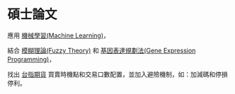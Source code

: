 # 碩士論文

應用 [機械學習(Machine Learning)](https://zh.wikipedia.org/wiki/%E6%9C%BA%E5%99%A8%E5%AD%A6%E4%B9%A0)，

結合 [模糊理論(Fuzzy Theory)](http://wiki.mbalib.com/zh-tw/%E6%A8%A1%E7%B3%8A%E7%90%86%E8%AE%BA) 和 [基因表達規劃法(Gene Expression Programming)](https://en.wikipedia.org/wiki/Gene_expression_programming)，

找出 [台指期貨](http://www.taifex.com.tw/chinese/2/TX.asp) 買賣時機點和交易口數配置，並加入避險機制，如：加減碼和停損停利。
